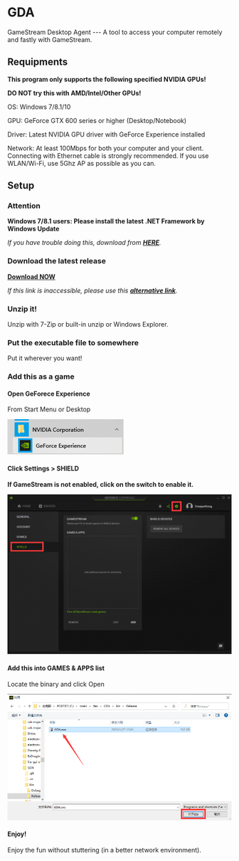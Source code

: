 # GDA
GameStream Desktop Agent --- A tool to access your computer remotely and fastly with GameStream.

## Requipments

**This program only supports the following specified NVIDIA GPUs!**

**DO NOT try this with AMD/Intel/Other GPUs!**

OS: Windows 7/8.1/10

GPU: GeForce GTX 600 series or higher (Desktop/Notebook)

Driver: Latest NVIDIA GPU driver with GeForce Experience installed

Network: At least 100Mbps for both your computer and your client. Connecting with Ethernet cable is strongly recommended. If you use WLAN/Wi-Fi, use 5Ghz AP as possible as you can.

## Setup

### Attention

**Windows 7/8.1 users: Please install the latest .NET Framework by Windows Update**

*If you have trouble doing this, download from **[HERE](https://dotnet.microsoft.com/download/dotnet-framework/thank-you/net48-web-installer)**.*

### Download the latest release

**[Download NOW](https://github.com/CreeperKong/GDA/releases/download/1.0/GDA-1.0-WinALL.zip)**

*If this link is inaccessible, please use this **[alternative link](https://www.lanzous.com/i8vouyh)**.*

### Unzip it!

Unzip with 7-Zip or built-in unzip or Windows Explorer.

### Put the executable file to somewhere

Put it wherever you want!

### Add this as a game

#### Open GeForece Experience

From Start Menu or Desktop

![image-20200127152515640](https://github.com/CreeperKong/GDA/raw/master/img/image-20200127152515640.png)

#### Click Settings > SHIELD

**If GameStream is not enabled, click on the switch to enable it.**

![image-20200127152720453](https://github.com/CreeperKong/GDA/raw/master/img/image-20200127152720453.png)

#### Add this into GAMES & APPS list

Locate the binary and click Open

![image-20200127152950696](https://github.com/CreeperKong/GDA/raw/master/img/image-20200127152950696.png)

#### Enjoy!

Enjoy the fun without stuttering (in a better network environment).